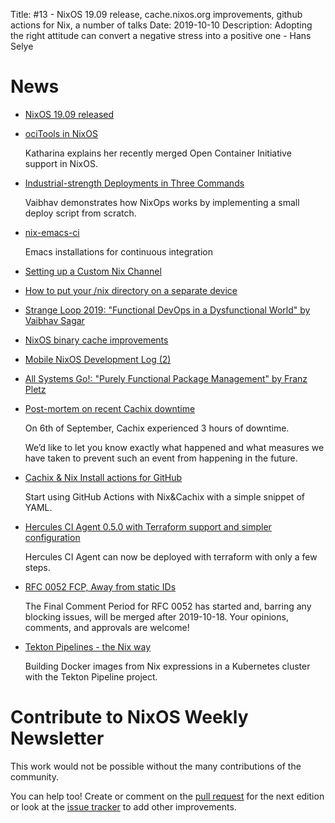 Title: #13 - NixOS 19.09 release, cache.nixos.org improvements, github actions for Nix, a number of talks
Date: 2019-10-10
Description: Adopting the right attitude can convert a negative stress into a positive one - Hans Selye

# News

- [NixOS 19.09 released](https://discourse.nixos.org/t/nixos-19-09-release/4306)

- [ociTools in NixOS](https://spacekookie.de/blog/ocitools-in-nixos/)

  Katharina explains her recently merged Open Container Initiative support in NixOS.

- [Industrial-strength Deployments in Three Commands](https://vaibhavsagar.com/blog/2019/08/22/industrial-strength-deployments/)

  Vaibhav demonstrates how NixOps works by implementing a small deploy script from scratch.

- [nix-emacs-ci](https://github.com/purcell/nix-emacs-ci)

  Emacs installations for continuous integration

- [Setting up a Custom Nix Channel](https://savanni.luminescent-dreams.com/2019/09/13/nix-channel/)

- [How to put your /nix directory on a separate device](https://cs-syd.eu/posts/2019-09-14-nix-on-seperate-device)

- [Strange Loop 2019: "Functional DevOps in a Dysfunctional World" by Vaibhav Sagar](https://www.youtube.com/watch?v=baTsrF9_zi0)

- [NixOS binary cache improvements](https://www.notion.so/Cache-Work-db97de6ab19b4d7ab9f4a60cb4cdaaf0)

- [Mobile NixOS Development Log (2)](https://samuel.dionne-riel.com/blog/2019/09/25/mobile-nixos-development-log-2.html)

- [All Systems Go!: "Purely Functional Package Management" by Franz Pletz](https://www.youtube.com/watch?v=OhBsUPRHIKI)

- [Post-mortem on recent Cachix downtime](https://blog.hercules-ci.com/2019/09/30/recent-cachix-downtime/)

  On 6th of September, Cachix experienced 3 hours of downtime.

  We’d like to let you know exactly what happened and what measures we have taken to prevent such an event from happening in the future.

- [Cachix & Nix Install actions for GitHub](https://discourse.nixos.org/t/cachix-nix-install-actions-for-github/4242)

  Start using GitHub Actions with Nix&Cachix with a simple snippet of YAML.

- [Hercules CI Agent 0.5.0 with Terraform support and simpler configuration](https://blog.hercules-ci.com/2019/10/07/agent-0.5.0-more-terraform-less-configuration/)

  Hercules CI Agent can now be deployed with terraform with only a few steps.

- [RFC 0052 FCP, Away from static IDs](https://github.com/NixOS/rfcs/pull/52)

  The Final Comment Period for RFC 0052 has started and, barring any blocking issues, will be merged 
  after 2019-10-18. Your opinions, comments, and approvals are welcome!

- [Tekton Pipelines - the Nix way](https://lewo.abesis.fr/posts/2019-09-30-tekton-pipelines-the-nix-way.html)

  Building Docker images from Nix expressions in a Kubernetes cluster with the Tekton Pipeline project.

# Contribute to NixOS Weekly Newsletter

This work would not be possible without the many contributions of the community.

You can help too! Create or comment on the [pull request](https://github.com/NixOS/nixos-weekly/pulls)
for the next edition or look at the
[issue tracker](https://github.com/NixOS/nixos-weekly/issues) to add other improvements.

